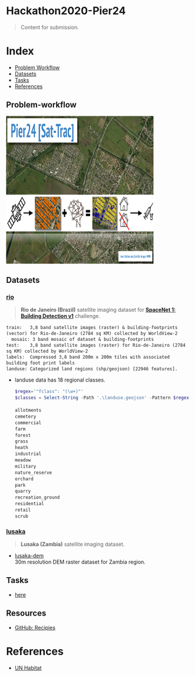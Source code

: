 # Hackathon2020-Pier24

> Content for submission.

# Index

- [Problem Workflow](#problem-workflow)
- [Datasets](#datasets)
- [Tasks](#tasks)
- [References](#references)
## Problem-workflow

<img src="https://github.com/THEPortatCERN/Hackathon2020-Pier24/blob/master/resources/workflow.png" width="400" height="400" />


## Datasets

### [rio](https://spacenet.ai/rio-de-janeiro/)

> __Rio de Janeiro (Brazil)__ satellite imaging dataset for [__SpaceNet 1: Building Detection v1__](https://spacenet.ai/spacenet-buildings-dataset-v1/) challenge.

```
train:   3,8 band satellite images (raster) & building-footprints (vector) for Rio-de-Janeiro (2784 sq KM) collected by WorldView-2
  mosaic: 3 band mosaic of dataset & building-footprints
test:    3,8 band satellite images (raster) for Rio-de-Janeiro (2784 sq KM) collected by WorldView-2
labels:  Compressed 3,8 band 200m x 200m tiles with associated building foot print labels
landuse: Categorized land regions (shp/geojson) [22946 features].
```

- landuse data has 18 regional classes.
    ```powershell
    $regex='"fclass": "(\w+)"'
    $classes = Select-String -Path '.\landuse.geojson' -Pattern $regex -AllMatches | forEach {$_.matches.groups[0]} | forEach {$_.Value -replace $regex,'$1'} | Sort-Object | Get-Unique

    allotments
    cemetery
    commercial
    farm
    forest
    grass
    heath
    industrial
    meadow
    military
    nature_reserve
    orchard
    park
    quarry
    recreation_ground
    residential
    retail
    scrub
    ```

### __[lusaka]()__ <br>

> __Lusaka (Zambia)__ satellite imaging dataset.

- [lusaka-dem](https://opendata.rcmrd.org/datasets/zambia-srtm-dem-30-metres) <br>
    30m resolution DEM raster dataset for Zambia region.
## Tasks
- [here](https://github.com/THEPortatCERN/Hackathon2020-Pier24/projects/1) <br>

## Resources

- [GitHub: Recipies](docs/github.md)

# References
- [UN Habitat](https://unhabitat.org/sites/default/files/documents/2019-07/zambia_urban_housing_sector_profile.pdf)
